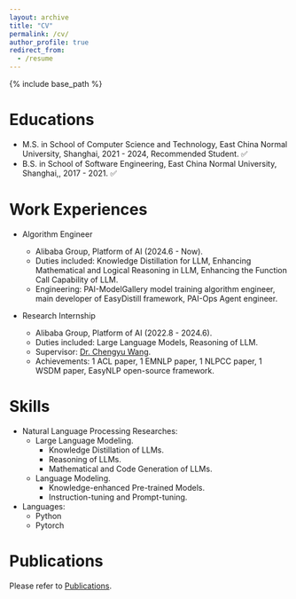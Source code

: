 ```yaml
---
layout: archive
title: "CV"
permalink: /cv/
author_profile: true
redirect_from:
  - /resume
---
```


{% include base_path %}

Educations
======
* M.S. in School of Computer Science and Technology, East China Normal University, Shanghai, 2021 - 2024, Recommended Student. ✅
* B.S. in School of Software Engineering, East China Normal University, Shanghai,, 2017 - 2021. ✅


Work Experiences
======
* Algorithm Engineer
  * Alibaba Group, Platform of AI (2024.6 - Now).
  * Duties included: Knowledge Distillation for LLM, Enhancing Mathematical and Logical Reasoning in LLM, Enhancing the Function Call Capability of LLM.
  * Engineering: PAI-ModelGallery model training algorithm engineer, main developer of EasyDistill framework, PAI-Ops Agent engineer.

* Research Internship
  * Alibaba Group, Platform of AI (2022.8 - 2024.6).
  * Duties included: Large Language Models, Reasoning of LLM.
  * Supervisor: [Dr. Chengyu Wang](https://chywang.github.io/).
  * Achievements: 1 ACL paper, 1 EMNLP paper, 1 NLPCC paper, 1 WSDM paper, EasyNLP open-source framework.
  
Skills
======
* Natural Language Processing Researches:
  * Large Language Modeling.
    * Knowledge Distillation of LLMs.
    * Reasoning of LLMs.
    * Mathematical and Code Generation of LLMs.
  * Language Modeling.
    * Knowledge-enhanced Pre-trained Models.
    * Instruction-tuning and Prompt-tuning.
* Languages:
  * Python
  * Pytorch

Publications
======
  Please refer to [Publications](./publications.md).